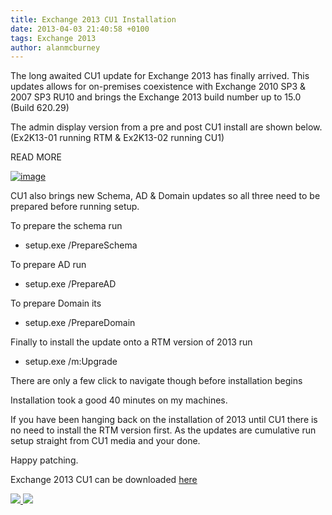 ```yaml
---
title: Exchange 2013 CU1 Installation
date: 2013-04-03 21:40:58 +0100
tags: Exchange 2013
author: alanmcburney
---
```


The long awaited CU1 update for Exchange 2013 has finally arrived.
This updates allows for on-premises coexistence with Exchange 2010 SP3 & 2007 SP3 RU10 and brings the Exchange 2013 build number up to 15.0 (Build 620.29)

The admin display version from a pre and post CU1 install are shown below. (Ex2K13-01 running RTM & Ex2K13-02 running CU1)

READ MORE

[ ![image](http://everythingsysadmin.files.wordpress.com/2013/04/image_thumb.png?w=244&h=52 "image") ](http://everythingsysadmin.files.wordpress.com/2013/04/image.png)

CU1 also brings new Schema, AD & Domain updates so all three need to be prepared before running setup.

To prepare the schema run

- setup.exe /PrepareSchema

To prepare AD run

- setup.exe /PrepareAD

To prepare Domain its

- setup.exe /PrepareDomain

Finally to install the update onto a RTM version of 2013 run

- setup.exe /m:Upgrade

There are only a few click to navigate though before installation begins

Installation took a good 40 minutes on my machines.

If you have been hanging back on the installation of 2013 until CU1 there is no need to install the RTM version first.
As the updates are cumulative run setup straight from CU1 media and your done.

Happy patching.

Exchange 2013 CU1 can be downloaded [here](http://www.microsoft.com/en-us/download/details.aspx?id=38176)


[ ![](http://feeds.wordpress.com/1.0/comments/everythingsysadmin.wordpress.com/542/) ](http://feeds.wordpress.com/1.0/gocomments/everythingsysadmin.wordpress.com/542/) ![](http://stats.wordpress.com/b.gif?host=everythingsysadmin.wordpress.com&blog=8998607&post=542&subd=everythingsysadmin&ref=&feed=1)
